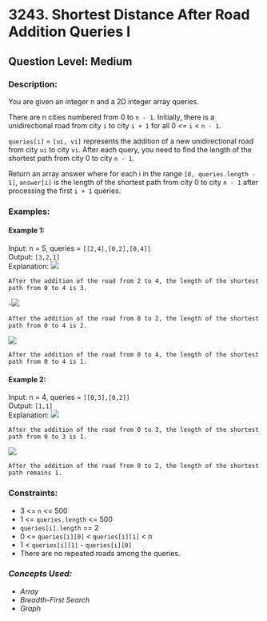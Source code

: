 # 3243. Shortest Distance After Road Addition Queries I
## Question Level: Medium
### Description:
You are given an integer n and a 2D integer array queries.

There are n cities numbered from 0 to `n - 1`. Initially, there is a unidirectional road from city `i` to city `i + 1` for all 0 <= `i` < `n - 1`.

`queries[i]` = `[ui, vi]` represents the addition of a new unidirectional road from city `ui` to city `vi`. After each query, you need to find the length of the shortest path from city 0 to city `n - 1`.

Return an array answer where for each i in the range `[0, queries.length - 1]`, `answer[i]` is the length of the shortest path from city 0 to city `n - 1` after processing the first `i + 1` queries.

### Examples:
#### Example 1:
Input: n = 5, queries = `[[2,4],[0,2],[0,4]]`<br>
Output: `[3,2,1]`<br>
Explanation:
<img src="https://assets.leetcode.com/uploads/2024/06/28/image8.jpg"><br>
```
After the addition of the road from 2 to 4, the length of the shortest path from 0 to 4 is 3.
```
-<img src="https://assets.leetcode.com/uploads/2024/06/28/image9.jpg"><br>
```
After the addition of the road from 0 to 2, the length of the shortest path from 0 to 4 is 2.
```
<img src="https://assets.leetcode.com/uploads/2024/06/28/image10.jpg"><br>
```
After the addition of the road from 0 to 4, the length of the shortest path from 0 to 4 is 1.
```
#### Example 2:
Input: n = 4, queries = `[[0,3],[0,2]]`<br>
Output: `[1,1]`<br>
Explanation:
<img src="https://assets.leetcode.com/uploads/2024/06/28/image11.jpg"><br>
```
After the addition of the road from 0 to 3, the length of the shortest path from 0 to 3 is 1.
```
<img src="https://assets.leetcode.com/uploads/2024/06/28/image12.jpg"><br>
```
After the addition of the road from 0 to 2, the length of the shortest path remains 1.
```

### Constraints:
- 3 <= `n` <= 500
- 1 <= `queries.length` <= 500
- `queries[i].length` == 2
- 0 <= `queries[i][0]` < `queries[i][1]` < n
- 1 < `queries[i][1]` - `queries[i][0]`
- There are no repeated roads among the queries.

### <i>Concepts Used:
- Array
- Breadth-First Search
- Graph </i>